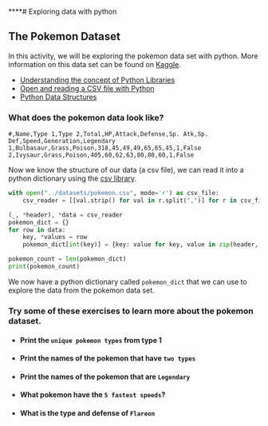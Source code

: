****# Exploring data with python
## The Pokemon Dataset
In this activity, we will be exploring the pokemon data set with python. More information on this data set can be found on [Kaggle](https://www.kaggle.com/abcsds/pokemon).
* [Understanding the concept of Python Libraries](https://data-flair.training/blogs/python-libraries/)
* [Open and reading a CSV file with Python](https://realpython.com/python-csv/)
* [Python Data Structures](https://docs.python.org/3/tutorial/datastructures.html)

### What does the pokemon data look like?
```text
#,Name,Type 1,Type 2,Total,HP,Attack,Defense,Sp. Atk,Sp. Def,Speed,Generation,Legendary
1,Bulbasaur,Grass,Poison,318,45,49,49,65,65,45,1,False
2,Ivysaur,Grass,Poison,405,60,62,63,80,80,60,1,False
```

Now we know the structure of our data (a csv file), we can read it into a python dictionary using the [csv library](https://docs.python.org/3/library/csv.html).

```python
with open("../datasets/pokemon.csv", mode='r') as csv_file:
    csv_reader = [[val.strip() for val in r.split(",")] for r in csv_file.readlines()]

(_, *header), *data = csv_reader
pokemon_dict = {}
for row in data:
    key, *values = row
    pokemon_dict[int(key)] = {key: value for key, value in zip(header, values)}

pokemon_count = len(pokemon_dict)
print(pokemon_count)
```

We now have a python dictionary called `pokemon_dict` that we can use to explore the data from the pokemon data set.

### Try some of these exercises to learn more about the pokemon dataset.

* #### Print the `unique pokemon types` from type 1
* #### Print the names of the pokemon that have `two types`
* #### Print the names of the pokemon that are `Legendary`
* #### What pokemon have the `5 fastest speeds`?
* #### What is the type and defense of `Flareon`

 

